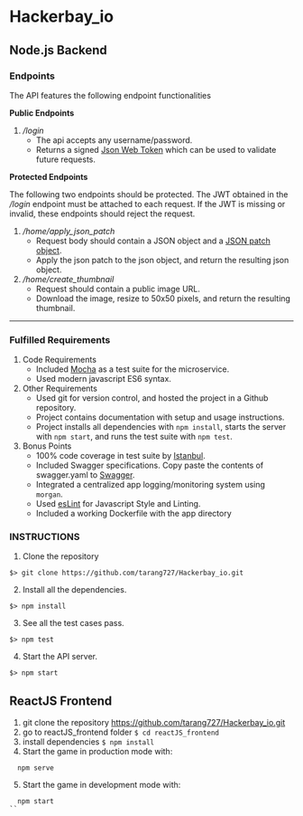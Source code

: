 # Hackerbay_io

## Node.js Backend
### Endpoints
The API features the following endpoint functionalities  

**Public Endpoints**  
1. */login*
    * The api accepts any username/password.
    * Returns a signed [Json Web Token](https://jwt.io/) which can be used to validate future requests.

**Protected Endpoints**  

The following two endpoints should be protected. The JWT obtained in the _/login_ endpoint must be attached to each request.  If the JWT is missing or invalid, these endpoints should reject the request.
1. */home/apply_json_patch*
    * Request body should contain a JSON object and a [JSON patch object](http://jsonpatch.com/).
    * Apply the json patch to the json object, and return the resulting json object.
2. */home/create_thumbnail*
    * Request should contain a public image URL.
    * Download the image, resize to 50x50 pixels, and return the resulting thumbnail.
___

### Fulfilled Requirements  
1. Code Requirements
    * Included [Mocha](https://mochajs.org/) as a test suite for the microservice.
    * Used modern javascript ES6 syntax.
2. Other Requirements
    * Used git for version control, and hosted the project in a Github repository.
    * Project contains documentation with setup and usage instructions.
    * Project installs all dependencies with `npm install`, starts the server with `npm start`, and runs the test suite with `npm test`.
3. Bonus Points
    * 100% code coverage in test suite by [Istanbul](https://github.com/gotwarlost/istanbul).
    * Included Swagger specifications. Copy paste the contents of swagger.yaml to [Swagger](http://editor.swagger.io).
    * Integrated a centralized app logging/monitoring system using `morgan`.
    * Used [esLint](https://eslint.org) for Javascript Style and Linting.
    * Included a working Dockerfile with the app directory
    
### INSTRUCTIONS
1. Clone the repository
  ```
  $> git clone https://github.com/tarang727/Hackerbay_io.git
  ```
2. Install all the dependencies.
  ```
  $> npm install
  ```
3. See all the test cases pass.
  ```
  $> npm test
  ```
4. Start the API server.
  ```
  $> npm start
  ```    


## ReactJS Frontend

1. git clone the repository https://github.com/tarang727/Hackerbay_io.git
2. go to reactJS_frontend folder `$ cd reactJS_frontend`
3. install dependencies `$ npm install`
4. Start the game in production mode with:
```
  npm serve
```

5. Start the game in development mode with:
```
  npm start
``
